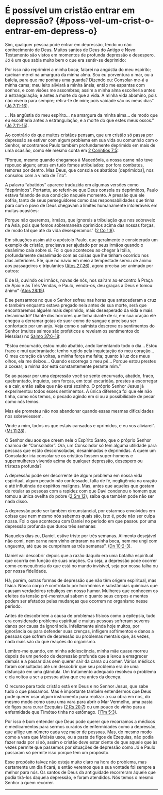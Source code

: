 # É possível um cristão entrar em depressão? {#poss-vel-um-crist-o-entrar-em-depress-o}

Sim, qualquer pessoa pode entrar em depressão, tendo ou não conhecimento de Deus. Muitos santos de Deus do Antigo e Novo Testamento são vistos em momentos de profunda depressão e desespero. Jó é um que sabia muito bem o que era sentir-se deprimido:

Por isso não reprimirei a minha boca; falarei na angústia do meu espírito; queixar-me-ei na amargura da minha alma. Sou eu porventura o mar, ou a baleia, para que me ponhas uma guarda? Dizendo eu: Consolar-me-á a minha cama; meu leito aliviará a minha ânsia; então me espantas com sonhos, e com visões me assombras; assim a minha alma escolheria antes a estrangulação; e antes a morte do que a vida. A minha vida abomino, pois não viveria para sempre; retira-te de mim; pois vaidade são os meus dias” ([Jó 7:11-16](http://bibliaonline.com.br/acf/jó/7/11-16)).

... Na angústia do meu espírito... na amargura da minha alma... de modo que eu escolheria antes a estrangulação, e a morte do que estes meus ossos.” ([Jó 7:11-15](http://bibliaonline.com.br/acf/jó/7/11-15)).

Ao contrário do que muitos cristãos pensam, que um cristão só passa por depressão se estiver com algum problema em sua vida ou comunhão com o Senhor, encontramos Paulo também profundamente deprimido em mais de uma ocasião, como ele mesmo conta em [2 Coríntios 7:5](http://bibliaonline.com.br/acf/2co/7/5):

“Porque, mesmo quando chegamos à Macedônia, a nossa carne não teve repouso algum; antes em tudo fomos atribulados: por fora combates, temores por dentro. Mas Deus, que consola os abatidos [deprimidos], nos consolou com a vinda de Tito”.

A palavra “abatidos” aparece traduzida em algumas versões como “deprimidos”. Portanto, ao referir-se que Deus consola os deprimidos, Paulo estava falando de sua condição naquele momento. A pressão que ele sofria, tanto de seus perseguidores como das responsabilidades que tinha para com o povo de Deus chegavam a limites humanamente intoleráveis em muitas ocasiões:

Porque não queremos, irmãos, que ignoreis a tribulação que nos sobreveio na Ásia, pois que fomos sobremaneira oprimidos acima das nossas forças, de modo tal que até da vida desesperamos” ([2 Co 1:8](http://bibliaonline.com.br/acf/2co/1/8)).

Em situações assim até o apóstolo Paulo, que geralmente é considerado um exemplo de cristão, precisava ser ajudado por seus irmãos quando o desânimo caía sobre si. Foi o que aconteceu ao chegar à Itália, profundamente desanimado com as coisas que lhe tinham ocorrido nos dias anteriores. Ele, que no navio em meio à tempestade serviu de ânimo aos passageiros e tripulantes ([Atos 27:26](http://bibliaonline.com.br/acf/atos/27/26)), agora precisa ser animado por outros:

E de lá, ouvindo os irmãos, novas de nós, nos saíram ao encontro à Praça de Ápio e às Três Vendas, e Paulo, vendo-os, deu graças a Deus e tomou ânimo” ([Atos 28:15](http://bibliaonline.com.br/acf/atos/28/15)).

E se pensarmos no que o Senhor sofreu nas horas que antecederam a cruz e também enquanto estava pregado nela antes de sua morte, será que encontraremos alguém mais deprimido, mais desesperado da vida e mais desanimado? Diante dos horrores que tinha diante de si, em sua oração ele chegou a derramar gotas de suor como de sangue e precisou ser confortado por um anjo. Veja como o salmista descreve os sentimentos do Senhor (muitos salmos são proféticos e revelam os sentimentos do Messias) no [Salmo 37:6-18](http://bibliaonline.com.br/acf/sl/37/6-18):

“Estou encurvado, estou muito abatido, ando lamentando todo o dia... Estou fraco e mui quebrantado; tenho rugido pela inquietação do meu coração... O meu coração dá voltas, a minha força me falta; quanto à luz dos meus olhos, ela me deixou... Quando escorrega o meu pé... Porque estou prestes a coxear; a minha dor está constantemente perante mim.”

Se ao passar por uma depressão você se sente encurvado, abatido, fraco, quebrantado, inquieto, sem forças, em total escuridão, prestes a escorregar e a cair, então saiba que não está sozinho. O próprio Senhor Jesus já experimentou todos esses sentimentos. A única diferença foi que ele não tinha, como nós temos, o pecado agindo em si ou a possibilidade de pecar como nós temos.

Mas ele prometeu não nos abandonar quando essas mesmas dificuldades nos sobreviessem.

Vinde a mim, todos os que estais cansados e oprimidos, e eu vos aliviarei”. ([Mt 11:28](http://bibliaonline.com.br/acf/mt/11/28)).

O Senhor deu aos que creem nele o Espírito Santo, que o próprio Senhor chamou de “Consolador”. Ora, um Consolador só tem alguma utilidade para pessoas que estão desconsoladas, desanimadas e deprimidas. A quem um Consolador iria consolar se os cristãos fossem super-homens e supermulheres vivendo acima de qualquer depressão, desespero ou tristeza profunda?

A depressão pode ser decorrente de algum problema em nossa vida espiritual, algum pecado não confessado, falta de fé, negligência na oração e até influência de espíritos malignos. Mas, antes que aqueles que gostam de rotular as pessoas com a rapidez com que Davi condenou o homem que tomou a única ovelha do pobre ([2 Sm 12](http://bibliaonline.com.br/acf/2sm/12)), saiba que também pode não ser nada disso.

A depressão pode ser também circunstancial, por estarmos envolvidos em coisas que nem mesmo nós sabemos quais são, isto é, pode não ser culpa nossa. Foi o que aconteceu com Daniel no período em que passou por uma depressão profunda que durou três semanas:

Naqueles dias eu, Daniel, estive triste por três semanas. Alimento desejável não comi, nem carne nem vinho entraram na minha boca, nem me ungi com unguento, até que se cumpriram as três semanas”. ([Dn 10:2-3](http://bibliaonline.com.br/acf/dn/10/2-3)).

Daniel vai descobrir depois que a razão daquilo era uma batalha espiritual que ocorria em função de suas orações. Ou seja, a depressão pode ocorrer como consequência do que está no mundo invisível, seja por nossa falha ou por nossa fidelidade.

Há, porém, outras formas de depressão que não têm origem espiritual, mas física. Nosso corpo é controlado por hormônios e substâncias químicas que causam verdadeiros rebuliços em nosso humor. Mulheres que conhecem os efeitos da tensão pré-menstrual sabem o quanto seus corpos e mentes podem ser afetados pelas mudanças que ocorrem no organismo nesse período.

Antes de descobrirem a causa de problemas físicos como a epilepsia, tudo era considerado problema espiritual e muitas pessoas sofreram severos danos por causa da ignorância. Infelizmente ainda hoje muitos, por ignorância ou para defender suas crenças, infligem sofrimentos e danos a pessoas que sofrem de depressão ou problemas mentais que, às vezes, nada mais são do que reações do organismo.

Lembro-me quando, em minha adolescência, minha mãe quase morreu depois de um período de depressão profunda que a levou a emagrecer demais e a passar dias sem querer sair da cama ou comer. Vários médicos foram consultados até um descobrir que seu problema era de uma disfunção em uma glândula. Um tratamento adequado resolveu o problema e ela voltou a ser a pessoa ativa que era antes da doença.

O recurso para todo cristão está em Deus e no Senhor Jesus, que sabe tudo o que passamos. Mas é importante também entendermos que Deus pode querer usar algum instrumento para realizar a sua obra em nós, do mesmo modo como usou uma vara para abrir o Mar Vermelho, uma pasta de figos para curar Ezequias ([2 Rs 20:7](http://bibliaonline.com.br/acf/2rs/20/7)) ou um pouco de vinho para a enfermidade que Timóteo tinha no estômago. ([1Tm 5:3](http://bibliaonline.com.br/acf/1tm/5/3)).

Por isso é bom entender que Deus pode querer que recorramos a médicos e medicamentos para sermos curados de enfermidades como a depressão, que aflige um número cada vez maior de pessoas. Mas, do mesmo modo como a vara que Moisés usou, ou a pasta de figos de Ezequias, não podia fazer nada por si só, assim o cristão deve estar ciente de que aquele que às vezes permite que passemos por situações de depressão como Jó e Paulo passaram só permite isso porque tem um propósito.

Esse propósito talvez não esteja muito claro na hora do problema, mas certamente um dia ficará, e então veremos que a sua vontade foi sempre a melhor para nós. Os santos de Deus da antiguidade recorreram àquele que podia tirá-los daquela depressão, e foram atendidos. Nós temos o mesmo Senhor a quem recorrer.

*****